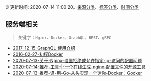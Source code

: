 :alarm_clock: 更新时间: 2020-07-14 11:00:20。[来源分类](../README.md)、[标签分类](../TAGS.md)、[时间分类](../TIMELINE.md)

## 服务端相关


> 关键字：`Nginx`、`Docker`、`GraphQL`、`REST`、`gRPC`



- [2017-12-15-GraphQL-使用介绍](https://aotu.io/notes/2017/12/15/graphql-use/) 
- [2016-02-27-初探Docker](https://aotu.io/notes/2016/02/27/docker/) 
- [2020-07-13-关于-Nginx-设置拒绝或允许指定-ip-访问的配置问题](https://www.v2ex.com/t/689743) 
- [2020-07-14-推荐-工具-|-一个在线生成-nginx-配置文件的开源工具](https://toutiao.io/k/f54z6ff) 
- [2020-07-13-推荐-译-用-Go-从头实现一个迷你-Docker：Gocker](https://toutiao.io/k/eyuwyte) 